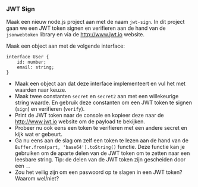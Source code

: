 ### JWT Sign

Maak een nieuw node.js project aan met de naam `jwt-sign`. In dit project gaan we een JWT token signen en verifieren aan de hand van de `jsonwebtoken` library en via de http://www.jwt.io website.

Maak een object aan met de volgende interface: 

```
interface User {
    id: number;
    email: string;
}
```

- Maak een object aan dat deze interface implementeert en vul het met waarden naar keuze.
- Maak twee constanten `secret` en `secret2` aan met een willekeurige string waarde. En gebruik deze constanten om een JWT token te signen (`sign`) en verifieren (`verify`).
- Print de JWT token naar de console en kopieer deze naar de http://www.jwt.io website om de payload te bekijken.
- Probeer nu ook eens een token te verifieren met een andere secret en kijk wat er gebeurt.
- Ga nu eens aan de slag om zelf een token te lezen aan de hand van de `Buffer.from(part, 'base64').toString()` functie. Deze functie kan je gebruiken om de aparte delen van de JWT token om te zetten naar een leesbare string. Tip: de delen van de JWT token zijn gescheiden door een `.`.
- Zou het veilig zijn om een paswoord op te slagen in een JWT token? Waarom wel/niet?